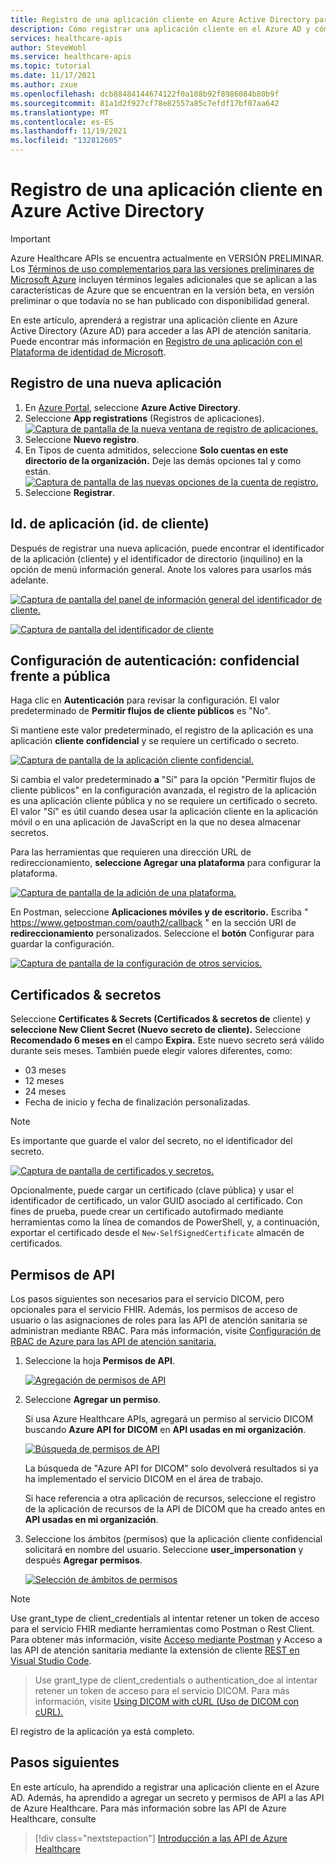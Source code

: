 ```yaml
---
title: Registro de una aplicación cliente en Azure Active Directory para las API de Azure Healthcare
description: Cómo registrar una aplicación cliente en el Azure AD y cómo agregar un secreto y permisos de API a las API de Azure Healthcare
services: healthcare-apis
author: SteveWohl
ms.service: healthcare-apis
ms.topic: tutorial
ms.date: 11/17/2021
ms.author: zxue
ms.openlocfilehash: dcb88484144674122f0a108b92f8986084b80b9f
ms.sourcegitcommit: 81a1d2f927cf78e82557a85c7efdf17bf07aa642
ms.translationtype: MT
ms.contentlocale: es-ES
ms.lasthandoff: 11/19/2021
ms.locfileid: "132812605"
---
```

# <a name="register-a-client-application-in-azure-active-directory"></a>Registro de una aplicación cliente en Azure Active Directory

> [!IMPORTANT]
> Azure Healthcare APIs se encuentra actualmente en VERSIÓN PRELIMINAR. Los [Términos de uso complementarios para las versiones preliminares de Microsoft Azure](https://azure.microsoft.com/support/legal/preview-supplemental-terms/) incluyen términos legales adicionales que se aplican a las características de Azure que se encuentran en la versión beta, en versión preliminar o que todavía no se han publicado con disponibilidad general.

En este artículo, aprenderá a registrar una aplicación cliente en Azure Active Directory (Azure AD) para acceder a las API de atención sanitaria. Puede encontrar más información en [Registro de una aplicación con el Plataforma de identidad de Microsoft](../active-directory/develop/quickstart-register-app.md).

## <a name="register-a-new-application"></a>Registro de una nueva aplicación

1. En [Azure Portal](https://portal.azure.com), seleccione **Azure Active Directory**.
2. Seleccione **App registrations** (Registros de aplicaciones).
[![Captura de pantalla de la nueva ventana de registro de aplicaciones. ](media/register-application-one.png) ](media/register-application-one.png#lightbox)
3. Seleccione **Nuevo registro**.
4. En Tipos de cuenta admitidos, seleccione **Solo cuentas en este directorio de la organización.** Deje las demás opciones tal y como están.
[![Captura de pantalla de las nuevas opciones de la cuenta de registro. ](media/register-application-two.png) ](media/register-application-two.png#lightbox)
5. Seleccione **Registrar**.

## <a name="application-id-client-id"></a>Id. de aplicación (id. de cliente)

Después de registrar una nueva aplicación, puede encontrar el identificador de la aplicación (cliente) y el identificador de directorio (inquilino) en la opción de menú información general. Anote los valores para usarlos más adelante.

[![Captura de pantalla del panel de información general del identificador de cliente. ](media/register-application-three.png) ](media/register-application-three.png#lightbox)

[![Captura de pantalla del identificador de cliente ](media/register-application-four.png) ](media/register-application-four.png#lightbox)

## <a name="authentication-setting-confidential-vs-public"></a>Configuración de autenticación: confidencial frente a pública

Haga clic en **Autenticación** para revisar la configuración. El valor predeterminado de **Permitir flujos de cliente públicos** es "No".

Si mantiene este valor predeterminado, el registro de la aplicación es una aplicación **cliente confidencial** y se requiere un certificado o secreto.

[![Captura de pantalla de la aplicación cliente confidencial. ](media/register-application-five.png) ](media/register-application-five.png#lightbox)

Si cambia el valor predeterminado **a** "Sí" para la opción "Permitir flujos de cliente públicos" en la configuración avanzada, el registro de la aplicación es una aplicación cliente pública y no se requiere un certificado o secreto. El valor "Sí" es útil cuando desea usar la aplicación cliente en la aplicación móvil o en una aplicación de JavaScript en la que no desea almacenar secretos.

Para las herramientas que requieren una dirección URL de redireccionamiento, **seleccione Agregar una plataforma** para configurar la plataforma.

[![Captura de pantalla de la adición de una plataforma. ](media/register-application-five-alpha.png) ](media/register-application-five-alpha.png#lightbox)

En Postman, seleccione **Aplicaciones móviles y de escritorio.** Escriba " https://www.getpostman.com/oauth2/callback " en la sección URI de **redireccionamiento** personalizados. Seleccione el **botón** Configurar para guardar la configuración.

[![Captura de pantalla de la configuración de otros servicios. ](media/register-application-five-bravo.png) ](media/register-application-five-bravo.png#lightbox)

## <a name="certificates--secrets"></a>Certificados & secretos

Seleccione **Certificates & Secrets (Certificados & secretos de** cliente) y **seleccione New Client Secret (Nuevo secreto de cliente).** Seleccione **Recomendado 6 meses en** el campo **Expira.** Este nuevo secreto será válido durante seis meses. También puede elegir valores diferentes, como:
 
* 03 meses
* 12 meses
* 24 meses
* Fecha de inicio y fecha de finalización personalizadas.

>[!NOTE]
>Es importante que guarde el valor del secreto, no el identificador del secreto.

[![Captura de pantalla de certificados y secretos. ](media/register-application-six.png) ](media/register-application-six.png#lightbox)

Opcionalmente, puede cargar un certificado (clave pública) y usar el identificador de certificado, un valor GUID asociado al certificado. Con fines de prueba, puede crear un certificado autofirmado mediante herramientas como la línea de comandos de PowerShell, y, a continuación, exportar el certificado desde el `New-SelfSignedCertificate` almacén de certificados.

## <a name="api-permissions"></a>Permisos de API

Los pasos siguientes son necesarios para el servicio DICOM, pero opcionales para el servicio FHIR. Además, los permisos de acceso de usuario o las asignaciones de roles para las API de atención sanitaria se administran mediante RBAC. Para más información, visite [Configuración de RBAC de Azure para las API de atención sanitaria.](configure-azure-rbac.md)

1. Seleccione la hoja **Permisos de API**.

   [ ![Agregación de permisos de API](dicom/media/dicom-add-api-permissions.png) ](dicom/media/dicom-add-api-permissions.png#lightbox)

2. Seleccione **Agregar un permiso**.

   Si usa Azure Healthcare APIs, agregará un permiso al servicio DICOM buscando **Azure API for DICOM** en **API usadas en mi organización**. 

   [ ![Búsqueda de permisos de API](dicom/media/dicom-search-apis-permissions.png) ](dicom/media/dicom-search-apis-permissions.png#lightbox)

   La búsqueda de "Azure API for DICOM" solo devolverá resultados si ya ha implementado el servicio DICOM en el área de trabajo.

   Si hace referencia a otra aplicación de recursos, seleccione el registro de la aplicación de recursos de la API de DICOM que ha creado antes en **API usadas en mi organización**.

3. Seleccione los ámbitos (permisos) que la aplicación cliente confidencial solicitará en nombre del usuario. Seleccione **user_impersonation** y después **Agregar permisos**.

   [ ![Selección de ámbitos de permisos](dicom/media/dicom-select-scopes.png) ](dicom/media/dicom-select-scopes.png#lightbox)

>[!NOTE]
>Use grant_type de client_credentials al intentar retener un token de acceso para el servicio FHIR mediante herramientas como Postman o Rest Client. Para obtener más información, visite [Acceso mediante Postman](use-postman.md) y Acceso a las API de atención sanitaria mediante la extensión de cliente [REST en Visual Studio Code](using-rest-client.md).
>>Use grant_type de client_credentials o authentication_doe al intentar retener un token de acceso para el servicio DICOM. Para más información, visite [Using DICOM with cURL (Uso de DICOM con cURL).](dicom/dicomweb-standard-apis-curl.md)

El registro de la aplicación ya está completo.

## <a name="next-steps"></a>Pasos siguientes

En este artículo, ha aprendido a registrar una aplicación cliente en el Azure AD. Además, ha aprendido a agregar un secreto y permisos de API a las API de Azure Healthcare. Para más información sobre las API de Azure Healthcare, consulte

>[!div class="nextstepaction"]
>[Introducción a las API de Azure Healthcare](healthcare-apis-overview.md)
